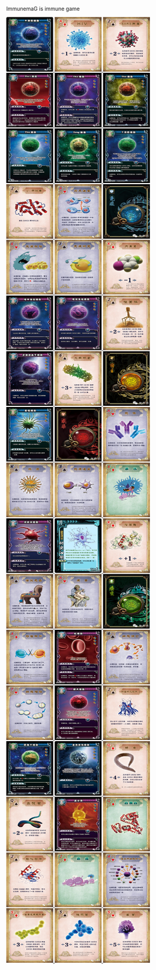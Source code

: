 ImmunemaG is immune game



<a href="#">
  <img width="125" height="145" src="mDrivEngine/immunemag/B淋巴细胞.jpg" >
</a>


<a href="#">
  <img width="125" height="145" src="mDrivEngine/immunemag/HIV.jpg" >
</a>


<a href="#">
  <img width="125" height="145" src="mDrivEngine/immunemag/SARS病毒.jpg" >
</a>

<a href="#">
  <img width="125" height="145" src="mDrivEngine/immunemag/Th17细胞.jpg" >
</a>

<a href="#">
  <img width="125" height="145" src="mDrivEngine/immunemag/Th1细胞.jpg" >
</a>


<a href="#">
  <img width="125" height="145" src="mDrivEngine/immunemag/Th2细胞.jpg" >
</a>


<a href="#">
  <img width="125" height="145" src="mDrivEngine/immunemag/Th9细胞.jpg" >
</a>

<a href="#">
  <img width="125" height="145" src="mDrivEngine/immunemag/Treg细胞.jpg" >
</a>


<a href="#">
  <img width="125" height="145" src="mDrivEngine/immunemag/T淋巴细胞.jpg" >
</a>


<a href="#">
  <img width="125" height="145" src="mDrivEngine/immunemag/γ-干扰素.jpg" >
</a>


<a href="#">
  <img width="125" height="145" src="mDrivEngine/immunemag/交叉递呈.jpg" >
</a>

<a href="#">
  <img width="125" height="145" src="mDrivEngine/immunemag/免疫.jpg" >
</a>

<a href="#">
  <img width="125" height="145" src="mDrivEngine/immunemag/免疫缺陷.jpg" >
</a>


<a href="#">
  <img width="125" height="145" src="mDrivEngine/immunemag/免疫耐受.jpg" >
</a>


<a href="#">
  <img width="125" height="145" src="mDrivEngine/immunemag/内毒素.jpg" >
</a>

<a href="#">
  <img width="125" height="145" src="mDrivEngine/immunemag/嗜中性粒细胞.jpg" >
</a>

<a href="#">
  <img width="125" height="145" src="mDrivEngine/immunemag/嗜碱性粒细胞.jpg" >
</a>

<a href="#">
  <img width="125" height="145" src="mDrivEngine/immunemag/嗜菌体.jpg" >
</a>

<a href="#">
  <img width="125" height="145" src="mDrivEngine/immunemag/多能造血干细胞.jpg" >
</a>

<a href="#">
  <img width="125" height="145" src="mDrivEngine/immunemag/大肠杆菌.jpg" >
</a>

<a href="#">
  <img width="125" height="145" src="mDrivEngine/immunemag/宿主.jpg" >
</a>

<a href="#">
  <img width="125" height="145" src="mDrivEngine/immunemag/巨噬细胞.jpg" >
</a>

<a href="#">
  <img width="125" height="145" src="mDrivEngine/immunemag/感染.jpg" >
</a>

<a href="#">
  <img width="125" height="145" src="mDrivEngine/immunemag/抗体.jpg" >
</a>

<a href="#">
  <img width="125" height="145" src="mDrivEngine/immunemag/抗原.jpg" >
</a>

<a href="#">
  <img width="125" height="145" src="mDrivEngine/immunemag/抗原递呈.jpg" >
</a>

<a href="#">
  <img width="125" height="145" src="mDrivEngine/immunemag/杀伤.jpg" >
</a>

<a href="#">
  <img width="125" height="145" src="mDrivEngine/immunemag/树突状细胞.jpg" >
</a>

<a href="#">
  <img width="125" height="145" src="mDrivEngine/immunemag/树突细胞.jpg" >
</a>

<a href="#">
  <img width="125" height="145" src="mDrivEngine/immunemag/溶菌酶.jpg" >
</a>

<a href="#">
  <img width="125" height="145" src="mDrivEngine/immunemag/潜伏感染.jpg" >
</a>

<a href="#">
  <img width="125" height="145" src="mDrivEngine/immunemag/疫苗.jpg" >
</a>

<a href="#">
  <img width="125" height="145" src="mDrivEngine/immunemag/癌变.jpg" >
</a>

<a href="#">
  <img width="125" height="145" src="mDrivEngine/immunemag/移植排斥.jpg" >
</a>

<a href="#">
  <img width="125" height="145" src="mDrivEngine/immunemag/红细胞.jpg" >
</a>

<a href="#">
  <img width="125" height="145" src="mDrivEngine/immunemag/细胞凋亡.jpg" >
</a>

<a href="#">
  <img width="125" height="145" src="mDrivEngine/immunemag/细胞增殖.jpg" >
</a>

<a href="#">
  <img width="125" height="145" src="mDrivEngine/immunemag/肥大细胞.jpg" >
</a>

<a href="#">
  <img width="125" height="145" src="mDrivEngine/immunemag/肿瘤坏死因子-α.jpg" >
</a>

<a href="#">
  <img width="125" height="145" src="mDrivEngine/immunemag/胚胎干细胞.jpg" >
</a>

<a href="#">
  <img width="125" height="145" src="mDrivEngine/immunemag/自然杀伤细胞.jpg" >
</a>

<a href="#">
  <img width="125" height="145" src="mDrivEngine/immunemag/蛔虫.jpg" >
</a>

<a href="#">
  <img width="125" height="145" src="mDrivEngine/immunemag/血吸虫.jpg" >
</a>

<a href="#">
  <img width="125" height="145" src="mDrivEngine/immunemag/血小板.jpg" >
</a>

<a href="#">
  <img width="125" height="145" src="mDrivEngine/immunemag/血蛋白.jpg" >
</a>

<a href="#">
  <img width="125" height="145" src="mDrivEngine/immunemag/趋化因子.jpg" >
</a>

<a href="#">
  <img width="125" height="145" src="mDrivEngine/immunemag/逃逸.jpg" >
</a>

<a href="#">
  <img width="125" height="145" src="mDrivEngine/immunemag/造血干细胞分化.jpg" >
</a>

<a href="#">
  <img width="125" height="145" src="mDrivEngine/immunemag/金黄色葡萄球菌.jpg" >
</a>

<a href="#">
  <img width="125" height="145" src="mDrivEngine/immunemag/链球菌.jpg" >
</a>

<a href="#">
  <img width="125" height="145" src="mDrivEngine/immunemag/霉菌.jpg" >
</a>

